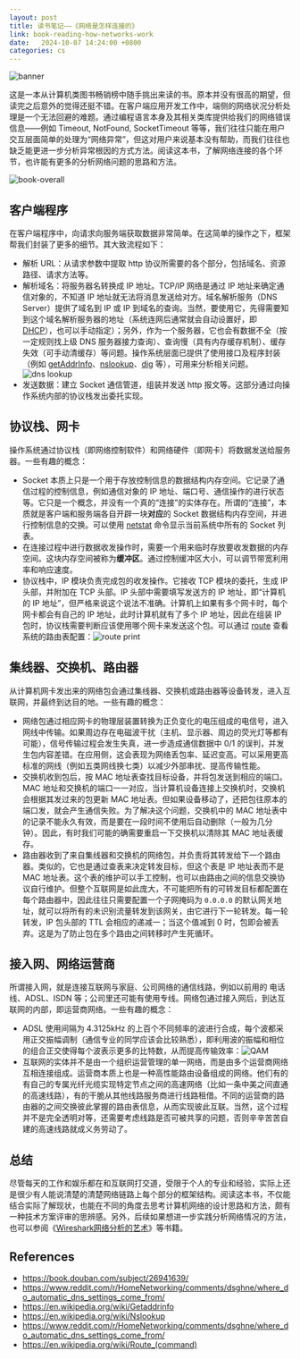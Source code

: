 ```yaml
---
layout: post
title: 读书笔记——《网络是怎样连接的》
link: book-reading-how-networks-work
date:   2024-10-07 14:24:00 +0800
categories: cs
---
```


![banner](/img/2024-10-07/book-cover-how-networks-work.jpg)

这是一本从计算机类图书畅销榜中随手挑出来读的书。原本并没有很高的期望，但读完之后意外的觉得还挺不错。在客户端应用开发工作中，端侧的网络状况分析处理是一个无法回避的难题。通过编程语言本身及其相关类库提供给我们的网络错误信息——例如 Timeout, NotFound, SocketTimeout 等等，我们往往只能在用户交互层面简单的处理为“网络异常”，但这对用户来说基本没有帮助，而我们往往也缺乏能更进一步分析异常根因的方式方法。阅读这本书，了解网络连接的各个环节，也许能有更多的分析网络问题的思路和方法。

![book-overall](/img/2024-10-07/overall.png)

## 客户端程序

在客户端程序中，向请求向服务端获取数据非常简单。在这简单的操作之下，框架帮我们封装了更多的细节。其大致流程如下：

- 解析 URL：从请求参数中提取 http 协议所需要的各个部分，包括域名、资源路径、请求方法等。
- 解析域名：将服务器名转换成 IP 地址。TCP/IP 网络是通过 IP 地址来确定通信对象的，不知道 IP 地址就无法将消息发送给对方。域名解析服务（DNS Server）提供了域名到 IP 或 IP 到域名的查询。当然，要使用它，先得需要知到这个域名解析服务器的地址（系统连网后通常就会自动设置好，即 [DHCP](https://www.reddit.com/r/HomeNetworking/comments/dsghne/where_do_automatic_dns_settings_come_from/)），也可以手动指定）；另外，作为一个服务器，它也会有数据不全（按一定规则找上级 DNS 服务器接力查询）、查询慢（具有内存缓存机制）、缓存失效（可手动清缓存）等问题。操作系统层面已提供了使用接口及程序封装（例如 [getAddrInfo](https://en.wikipedia.org/wiki/Getaddrinfo)、[nslookup](https://en.wikipedia.org/wiki/Nslookup)、[dig](https://en.wikipedia.org/wiki/Dig_(command)) 等），可用来分析相关问题。![dns lookup](/img/2024-10-07/dns-lookup.png)
- 发送数据：建立 Socket 通信管道，组装并发送 http 报文等。这部分通过向操作系统内部的协议栈发出委托实现。

## 协议栈、网卡

操作系统通过协议栈（即网络控制软件）和网络硬件（即网卡）将数据发送给服务器。一些有趣的概念：

- Socket 本质上只是一个用于存放控制信息的数据结构内存空间。它记录了通信过程的控制信息，例如通信对象的 IP 地址、端口号、通信操作的进行状态等。它只是一个概念，并没有一个真的“连接”的实体存在。所谓的“连接”，本质就是客户端和服务端各自开辟一块**对应**的 Socket 数据结构内存空间，并进行控制信息的交换。可以使用 [netstat](https://en.wikipedia.org/wiki/Netstat) 命令显示当前系统中所有的 Socket 列表。
- 在连接过程中进行数据收发操作时，需要一个用来临时存放要收发数据的内存空间。这块内存空间被称为**缓冲区**。通过控制缓冲区大小，可以调节带宽利用率和响应速度。
- 协议栈中，IP 模块负责完成包的收发操作。它接收 TCP 模块的委托，生成 IP 头部，并附加在 TCP 头部。IP 头部中需要填写发送方的 IP 地址，即“计算机的 IP 地址”，但严格来说这个说法不准确。计算机上如果有多个网卡时，每个网卡都会有自己的 IP 地址，此时计算机就有了多个 IP 地址，因此在组装 IP 包时，协议栈需要判断应该使用哪个网卡来发送这个包。可以通过 [route](https://en.wikipedia.org/wiki/Route_(command)) 查看系统的路由表配置：![route print](/img/2024-10-07/route-print.png)

## 集线器、交换机、路由器

从计算机网卡发出来的网络包会通过集线器、交换机或路由器等设备转发，进入互联网，并最终到达目的地。一些有趣的概念：

- 网络包通过相应网卡的物理层装置转换为正负变化的电压组成的电信号，进入网线中传输。如果周边存在电磁波干扰（主机、显示器、周边的荧光灯等都有可能），信号传输过程会发生失真，进一步造成通信数据中 0/1 的误判，并发生包内容差错。在应用侧，这会表现为网络丢包率、延迟变高。可以采用更高标准的网线（例如五类网线换七类）以减少外部串扰、提高传输性能。
- 交换机收到包后，按 MAC 地址表查找目标设备，并将包发送到相应的端口。MAC 地址和交换机的端口一一对应，当计算机设备连接上交换机时，交换机会根据其发过来的包更新 MAC 地址表。但如果设备移动了，还把包往原本的端口发，就会产生通信失败。为了解决这个问题，交换机中的 MAC 地址表中的记录不能永久有效，而是要在一段时间不使用后自动删除（一般为几分钟）。因此，有时我们可能的确需要重启一下交换机以清除其 MAC 地址表缓存。
- 路由器收到了来自集线器和交换机的网络包，并负责将其转发给下一个路由器。类似的，它也是通过查表来决定转发目标，但这个表是 IP 地址表而不是 MAC 地址表。这个表的维护可以手工控制，也可以由路由之间的信息交换协议自行维护。但整个互联网是如此庞大，不可能把所有的可转发目标都配置在每个路由器中，因此往往只需要配置一个子网掩码为 `0.0.0.0` 的默认网关地址，就可以将所有的未识别流量转发到该网关，由它进行下一轮转发。每一轮转发，IP 包头部的 TTL 会相应的递减一；当这个值减到 0 时，包即会被丢弃。这是为了防止包在多个路由之间转移时产生死循环。

## 接入网、网络运营商

所谓接入网，就是连接互联网与家庭、公司网络的通信线路，例如以前用的 电话线、ADSL、ISDN 等；公司里还可能有使用专线。网络包通过接入网后，到达互联网的内部，即运营商网络。一些有趣的概念：

- ADSL 使用间隔为 4.3125kHz 的上百个不同频率的波进行合成，每个波都采用正交振幅调制（通信专业的同学应该会比较熟悉），即利用波的振幅和相位的组合正交使得每个波表示更多的比特数，从而提高传输效率：![QAM](/img/2024-10-07/qam.png)
- 互联网的实体并不是由一个组织运营管理的单一网络，而是由多个运营商网络互相连接组成。运营商本质上也是一种高性能路由设备组成的网络。他们有的有自己的专属光纤光缆实现特定节点之间的高速网络（比如一条中美之间直通的高速线路），有的干脆从其他线路服务商进行线路租借。不同的运营商的路由器的之间交换彼此掌握的路由表信息，从而实现彼此互联。当然，这个过程并不是完全透明对等，还需要考虑线路是否可被共享的问题，否则辛辛苦苦自建的高速线路就成义务劳动了。

## 总结

尽管每天的工作和娱乐都在和互联网打交道，受限于个人的专业和经验，实际上还是很少有人能说清楚的清楚网络链路上每个部分的框架结构。阅读这本书，不仅能结合实际了解现状，也能在不同的角度去思考计算机网络的设计思路和方法，颇有一种技术方案评审的思辨感。另外，后续如果想进一步实践分析网络情况的方法，也可以参阅《[Wireshark网络分析的艺术](https://github.com/anzhihe/Free-Web-Books/blob/master/book/Wireshark%E7%BD%91%E7%BB%9C%E5%88%86%E6%9E%90%E7%9A%84%E8%89%BA%E6%9C%AF.pdf)》等书籍。

## References

- <https://book.douban.com/subject/26941639/>
- <https://www.reddit.com/r/HomeNetworking/comments/dsghne/where_do_automatic_dns_settings_come_from/>
- <https://en.wikipedia.org/wiki/Getaddrinfo>
- <https://en.wikipedia.org/wiki/Nslookup>
- <https://www.reddit.com/r/HomeNetworking/comments/dsghne/where_do_automatic_dns_settings_come_from/>
- <https://en.wikipedia.org/wiki/Route_(command)>